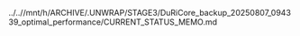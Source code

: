 ../..//mnt/h/ARCHIVE/.UNWRAP/STAGE3/DuRiCore_backup_20250807_094339_optimal_performance/CURRENT_STATUS_MEMO.md